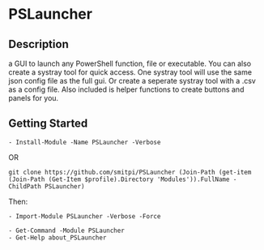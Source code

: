 # PSLauncher
 
## Description
a GUI to launch any PowerShell function, file or executable. You can also create a systray tool for quick access. One systray tool will use
the same json config file as the full gui. Or create a seperate systray tool with a .csv as a config file.
Also included is helper functions to create buttons and panels for you.
 
## Getting Started
```
- Install-Module -Name PSLauncher -Verbose
```
OR
```
git clone https://github.com/smitpi/PSLauncher (Join-Path (get-item (Join-Path (Get-Item $profile).Directory 'Modules')).FullName -ChildPath PSLauncher)
```
Then:
```
- Import-Module PSLauncher -Verbose -Force
 
- Get-Command -Module PSLauncher
- Get-Help about_PSLauncher
```
